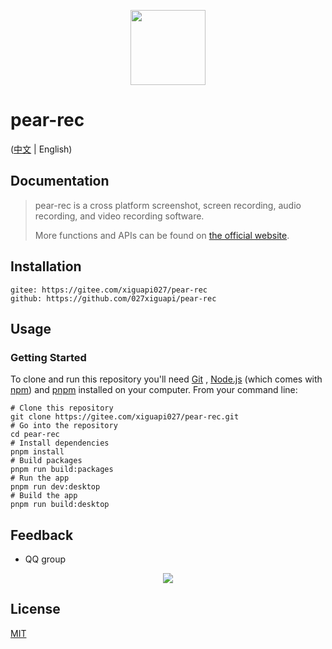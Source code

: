 <p align="center">
  <img src="https://027xiguapi.github.io/pear-rec/logo@2x.ico"  height="120"  />
</p>

# pear-rec

([中文](README.zh-CN.md) | English)


## Documentation

> pear-rec is a cross platform screenshot, screen recording, audio recording, and video recording software.
>
> More functions and APIs can be found on [the official website](https://027xiguapi.github.io/pear-rec).

## Installation

```
gitee: https://gitee.com/xiguapi027/pear-rec
github: https://github.com/027xiguapi/pear-rec
```

## Usage
### Getting Started
To clone and run this repository you'll need [Git](https://git-scm.com) , [Node.js](https://nodejs.org/en/download/) (which comes with [npm](https://www.npmjs.com/)) and [pnpm](https://pnpm.io/) installed on your computer. From your command line:
```shell
# Clone this repository
git clone https://gitee.com/xiguapi027/pear-rec.git
# Go into the repository
cd pear-rec
# Install dependencies
pnpm install
# Build packages
pnpm run build:packages
# Run the app
pnpm run dev:desktop
# Build the app
pnpm run build:desktop
```

## Feedback

- QQ group

<p align="center">
  <img src="https://027xiguapi.github.io/pear-rec/imgs/pear-rec_qq_qrcode.png" />
</p>

## License 
[MIT](LICENSE)